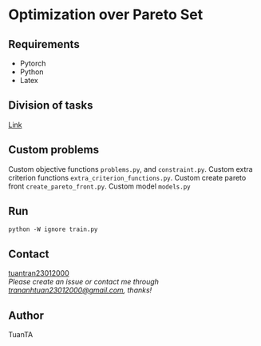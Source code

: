 
# Optimization over Pareto Set
## Requirements
- Pytorch
- Python
- Latex

## Division of tasks
[Link](https://docs.google.com/spreadsheets/d/16au-zOuU4ey6ophY0H92WdlyTIUSEvGe/edit?usp=sharing&ouid=113404057645911241184&rtpof=true&sd=true)
## Custom problems
Custom objective functions `problems.py`, and `constraint.py`. Custom extra criterion functions `extra_criterion_functions.py`. Custom create pareto front `create_pareto_front.py`. Custom model `models.py`

## Run
```
python -W ignore train.py
```
## Contact

[tuantran23012000]([trananhtuan23012000@gmail.com](https://github.com/tuantran23012000))  
*Please create an issue or contact me through trananhtuan23012000@gmail.com, thanks!*

## Author

TuanTA
